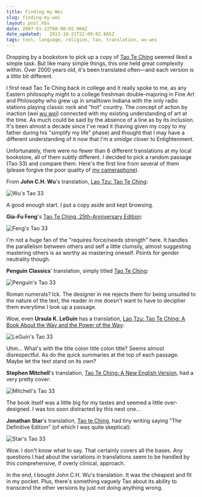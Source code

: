 ```yaml
---
title: Finding my Wei
slug: finding-my-wei
layout: post.hbs
date: 2007-01-22T08:00:02.000Z
date_updated:   2013-10-21T22:09:02.865Z
tags: text, language, religion, tao, translation, wu-wei
---
```


Dropping by a bookstore to pick up a copy of <a href="http://en.wikipedia.org/wiki/Tao_Te_Ching" title="Tao Te Ching on Wikipedia">Tao Te Ching</a> seemed liked a simple task. But like many simple things, this one held great complexity within. Over 2000 years old, it's been translated often&mdash;and each version is a <em>little</em> bit different.<!--more-->

I first read Tao Te Ching back in college and it really spoke to me, as any Eastern philosophy might to a college freshman double-majoring in Fine Art and Philosophy who grew up in smalltown Indiana with the only radio stations playing classic rock and "hot" country. The concept of action by inaction (<i>wei <a href="http://en.wikipedia.org/wiki/Wu_wei" title="Wu Wei on Wikipedia">wu wei</a></i>) connected with my existing understanding of art at the time. As much could be said by the absence of a line as by its inclusion. It's been almost a decade since I've read it (having given my copy to my father during his "simplify my life" phase) and thought that I may have a different understanding of it now that I'm a <em>smidge</em> closer to Enlightenment.

Unfortunately, there were no fewer than 6 different translations at my local bookstore, all of them subtly different. I decided to pick a random passage (Tao 33) and compare them. Here's the first line from several of them (please forgive the poor quality of <a href="http://www.nokiausa.com/phones/3660" title="Nokia 3660 repraZENT!">my cameraphone</a>).

From <strong>John C.H. Wu</strong>'s translation, <a href="http://www.amazon.com/Lao-Tzu-Ching-Institute-Translations/dp/0877733880/" title="Buy it on Amazon">Lao Tzu: Tao Te Ching</a>:

<img class="center" src="https://assets.stanifesto.blog/images/2007/01/tao33-wu.jpg" alt="Wu's Tao 33" />

A good enough start. I put a copy aside and kept browsing.

<strong>Gia-Fu Feng</strong>'s <a href="http://www.amazon.com/Tao-Ching-25th-Anniversary-Lao-Tsu/dp/0679776192/" title="Buy it on Amazon!">Tao Te Ching, 25th-Anniversary Edition</a>:

<img class="center" src="https://assets.stanifesto.blog/images/2007/01/tao33-feng.jpg" alt="Feng's Tao 33" />

I'm not a huge fan of the "requires force/needs strength" here. It handles the parallelism between others and self a little clumsily, almost suggesting mastering others is as worthy as mastering oneself. Points for gender neutrality though.

<strong>Penguin Classics</strong>' translation, simply titled <a href="http://www.amazon.com/Tao-Te-Ching-Penguin-Classics/dp/014044131X/" title="Buy it on Amazon!">Tao Te Ching</a>:

<img class="center" src="https://assets.stanifesto.blog/images/2007/01/tao33-penguin.jpg" alt="Penguin's Tao 33" />

Roman numerals? Ick. The designer in me rejects them for being unsuited to the nature of the text, the reader in me doesn't want to have to decipher them everytime I look up a passage.

Wow, even <strong>Ursula K. LeGuin</strong> has a translation, <a href="Lao Tzu : Tao Te Ching : A Book About the Way and the Power of the Way" title="Buy it on Amazon!">Lao Tzu: Tao Te Ching: A Book About the Way and the Power of the Way</a>:

<img class="center" src="https://assets.stanifesto.blog/images/2007/01/tao33-leguin.jpg" alt="LeGuin's Tao 33" />

Uhm... What's with the title colon title colon title? Seems almost disrespectful. As do the quick summaries at the top of each passage. Maybe let the text stand on its own?

<strong>Stephen Mitchell</strong>'s translation, <a href="http://www.amazon.com/Tao-Te-Ching-Perennial-Classics/dp/0061142662/" title="Buy it on Amazon!">Tao Te Ching: A New English Version</a>, had a very pretty cover:

<img class="center" src="https://assets.stanifesto.blog/images/2007/01/tao33-mitchell.jpg" alt="Mitchell's Tao 33" />

The book itself was a little big for my tastes and seemed a little over-designed. I was too soon distracted by this next one...

<strong>Jonathan Star</strong>'s translation, <a href="http://www.amazon.com/Tao-te-Ching-Jonathan-Star/dp/158542269X/" title="Buy it on Amazon!">Tao te Ching</a>, had tiny writing saying "The Definitive Edition" (of which I was quite skeptical):

<img class="center" src="https://assets.stanifesto.blog/images/2007/01/tao33-star.jpg" alt="Star's Tao 33" />

Wow. I don't know what to say. That certainly covers all the bases. Any questions I had about the variations in translations seem to be handled by this comprehensive, if overly clinical, approach.

In the end, I bought John C.H. Wu's translation. It was the cheapest and fit in my pocket. Plus, there's something vaguely Tao about its ability to transcend the other versions by just not doing anything wrong.

